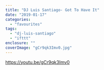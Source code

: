 ```yaml
---
title: "DJ Luis Santiago- Got To Have It"
date: "2019-01-17"
categories: 
  - "favourites"
tags: 
  - "dj-luis-santiago"
  - "ifttt"
enclosure: ""
coverImage: "gCr9qk3Imv0.jpg"
---
```


https://youtu.be/gCr9qk3Imv0

